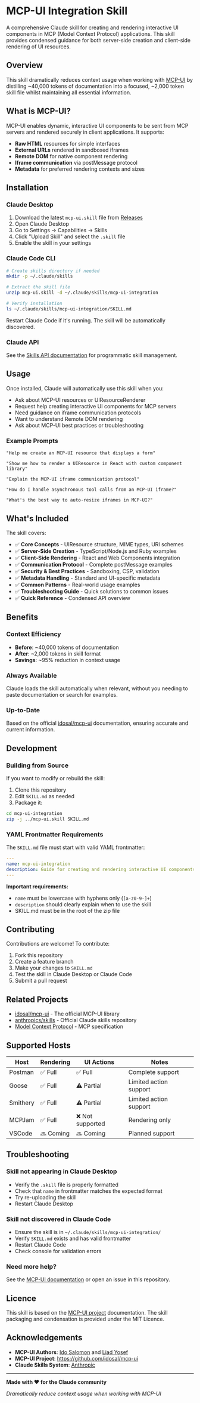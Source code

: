 # MCP-UI Integration Skill

A comprehensive Claude skill for creating and rendering interactive UI components in MCP (Model Context Protocol) applications. This skill provides condensed guidance for both server-side creation and client-side rendering of UI resources.

## Overview

This skill dramatically reduces context usage when working with [MCP-UI](https://github.com/idosal/mcp-ui) by distilling ~40,000 tokens of documentation into a focused, ~2,000 token skill file whilst maintaining all essential information.

## What is MCP-UI?

MCP-UI enables dynamic, interactive UI components to be sent from MCP servers and rendered securely in client applications. It supports:

- **Raw HTML** resources for simple interfaces
- **External URLs** rendered in sandboxed iframes
- **Remote DOM** for native component rendering
- **Iframe communication** via postMessage protocol
- **Metadata** for preferred rendering contexts and sizes

## Installation

### Claude Desktop

1. Download the latest `mcp-ui.skill` file from [Releases](../../releases)
2. Open Claude Desktop
3. Go to Settings → Capabilities → Skills
4. Click "Upload Skill" and select the `.skill` file
5. Enable the skill in your settings

### Claude Code CLI

```bash
# Create skills directory if needed
mkdir -p ~/.claude/skills

# Extract the skill file
unzip mcp-ui.skill -d ~/.claude/skills/mcp-ui-integration

# Verify installation
ls ~/.claude/skills/mcp-ui-integration/SKILL.md
```

Restart Claude Code if it's running. The skill will be automatically discovered.

### Claude API

See the [Skills API documentation](https://docs.claude.com/en/api/skills) for programmatic skill management.

## Usage

Once installed, Claude will automatically use this skill when you:

- Ask about MCP-UI resources or UIResourceRenderer
- Request help creating interactive UI components for MCP servers
- Need guidance on iframe communication protocols
- Want to understand Remote DOM rendering
- Ask about MCP-UI best practices or troubleshooting

### Example Prompts

```
"Help me create an MCP-UI resource that displays a form"

"Show me how to render a UIResource in React with custom component library"

"Explain the MCP-UI iframe communication protocol"

"How do I handle asynchronous tool calls from an MCP-UI iframe?"

"What's the best way to auto-resize iframes in MCP-UI?"
```

## What's Included

The skill covers:

- ✅ **Core Concepts** - UIResource structure, MIME types, URI schemes
- ✅ **Server-Side Creation** - TypeScript/Node.js and Ruby examples
- ✅ **Client-Side Rendering** - React and Web Components integration
- ✅ **Communication Protocol** - Complete postMessage examples
- ✅ **Security & Best Practices** - Sandboxing, CSP, validation
- ✅ **Metadata Handling** - Standard and UI-specific metadata
- ✅ **Common Patterns** - Real-world usage examples
- ✅ **Troubleshooting Guide** - Quick solutions to common issues
- ✅ **Quick Reference** - Condensed API overview

## Benefits

### Context Efficiency
- **Before**: ~40,000 tokens of documentation
- **After**: ~2,000 tokens in skill format
- **Savings**: ~95% reduction in context usage

### Always Available
Claude loads the skill automatically when relevant, without you needing to paste documentation or search for examples.

### Up-to-Date
Based on the official [idosal/mcp-ui](https://github.com/idosal/mcp-ui) documentation, ensuring accurate and current information.

## Development

### Building from Source

If you want to modify or rebuild the skill:

1. Clone this repository
2. Edit `SKILL.md` as needed
3. Package it:

```bash
cd mcp-ui-integration
zip -j ../mcp-ui.skill SKILL.md
```

### YAML Frontmatter Requirements

The `SKILL.md` file must start with valid YAML frontmatter:

```yaml
---
name: mcp-ui-integration
description: Guide for creating and rendering interactive UI components in MCP applications. Use when working with MCP-UI resources, UIResourceRenderer, or creating dynamic interfaces for MCP servers.
---
```

**Important requirements:**
- `name` must be lowercase with hyphens only (`[a-z0-9-]+`)
- `description` should clearly explain when to use the skill
- SKILL.md must be in the root of the zip file

## Contributing

Contributions are welcome! To contribute:

1. Fork this repository
2. Create a feature branch
3. Make your changes to `SKILL.md`
4. Test the skill in Claude Desktop or Claude Code
5. Submit a pull request

## Related Projects

- [idosal/mcp-ui](https://github.com/idosal/mcp-ui) - The official MCP-UI library
- [anthropics/skills](https://github.com/anthropics/skills) - Official Claude skills repository
- [Model Context Protocol](https://modelcontextprotocol.io/) - MCP specification

## Supported Hosts

| Host | Rendering | UI Actions | Notes |
|------|-----------|------------|-------|
| Postman | ✅ Full | ✅ Full | Complete support |
| Goose | ✅ Full | ⚠️ Partial | Limited action support |
| Smithery | ✅ Full | ⚠️ Partial | Limited action support |
| MCPJam | ✅ Full | ❌ Not supported | Rendering only |
| VSCode | 🔜 Coming | 🔜 Coming | Planned support |

## Troubleshooting

### Skill not appearing in Claude Desktop
- Verify the `.skill` file is properly formatted
- Check that `name` in frontmatter matches the expected format
- Try re-uploading the skill
- Restart Claude Desktop

### Skill not discovered in Claude Code
- Ensure the skill is in `~/.claude/skills/mcp-ui-integration/`
- Verify `SKILL.md` exists and has valid frontmatter
- Restart Claude Code
- Check console for validation errors

### Need more help?
See the [MCP-UI documentation](https://github.com/idosal/mcp-ui/tree/main/docs) or open an issue in this repository.

## Licence

This skill is based on the [MCP-UI project](https://github.com/idosal/mcp-ui) documentation. The skill packaging and condensation is provided under the MIT Licence.

## Acknowledgements

- **MCP-UI Authors**: [Ido Salomon](https://github.com/idosal) and [Liad Yosef](https://github.com/liadyosef)
- **MCP-UI Project**: https://github.com/idosal/mcp-ui
- **Claude Skills System**: [Anthropic](https://www.anthropic.com)

---

**Made with ❤️ for the Claude community**

*Dramatically reduce context usage when working with MCP-UI*
